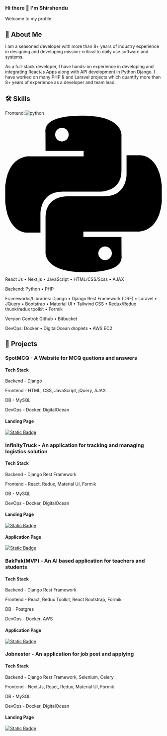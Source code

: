 
### Hi there 👋 I'm Shirshendu

Welcome to my profile.




## 🚀 About Me
I am a seasoned developer with more than 8+ years of industry experience in designing and developing mission-critical to daily use software and systems.

As a full-stack developer, I have hands-on experience in developing and integrating ReactJs Apps along with API development in Python Django. I have worked on many PHP & and Laravel projects which quantify more than 8+ years of experience as a developer and team lead.


## 🛠 Skills
Frontend:![python](https://github.com/shirshendughosh93/shirshendughosh93/assets/63910387/862a96bc-038b-4bd7-8495-95cc9da3a9eb)<svg role="img" viewBox="0 0 24 24" xmlns="http://www.w3.org/2000/svg"><title>Python</title><path d="M14.25.18l.9.2.73.26.59.3.45.32.34.34.25.34.16.33.1.3.04.26.02.2-.01.13V8.5l-.05.63-.13.55-.21.46-.26.38-.3.31-.33.25-.35.19-.35.14-.33.1-.3.07-.26.04-.21.02H8.77l-.69.05-.59.14-.5.22-.41.27-.33.32-.27.35-.2.36-.15.37-.1.35-.07.32-.04.27-.02.21v3.06H3.17l-.21-.03-.28-.07-.32-.12-.35-.18-.36-.26-.36-.36-.35-.46-.32-.59-.28-.73-.21-.88-.14-1.05-.05-1.23.06-1.22.16-1.04.24-.87.32-.71.36-.57.4-.44.42-.33.42-.24.4-.16.36-.1.32-.05.24-.01h.16l.06.01h8.16v-.83H6.18l-.01-2.75-.02-.37.05-.34.11-.31.17-.28.25-.26.31-.23.38-.2.44-.18.51-.15.58-.12.64-.1.71-.06.77-.04.84-.02 1.27.05zm-6.3 1.98l-.23.33-.08.41.08.41.23.34.33.22.41.09.41-.09.33-.22.23-.34.08-.41-.08-.41-.23-.33-.33-.22-.41-.09-.41.09zm13.09 3.95l.28.06.32.12.35.18.36.27.36.35.35.47.32.59.28.73.21.88.14 1.04.05 1.23-.06 1.23-.16 1.04-.24.86-.32.71-.36.57-.4.45-.42.33-.42.24-.4.16-.36.09-.32.05-.24.02-.16-.01h-8.22v.82h5.84l.01 2.76.02.36-.05.34-.11.31-.17.29-.25.25-.31.24-.38.2-.44.17-.51.15-.58.13-.64.09-.71.07-.77.04-.84.01-1.27-.04-1.07-.14-.9-.2-.73-.25-.59-.3-.45-.33-.34-.34-.25-.34-.16-.33-.1-.3-.04-.25-.02-.2.01-.13v-5.34l.05-.64.13-.54.21-.46.26-.38.3-.32.33-.24.35-.2.35-.14.33-.1.3-.06.26-.04.21-.02.13-.01h5.84l.69-.05.59-.14.5-.21.41-.28.33-.32.27-.35.2-.36.15-.36.1-.35.07-.32.04-.28.02-.21V6.07h2.09l.14.01zm-6.47 14.25l-.23.33-.08.41.08.41.23.33.33.23.41.08.41-.08.33-.23.23-.33.08-.41-.08-.41-.23-.33-.33-.23-.41-.08-.41.08z"/></svg>

 React Js
• Next.js
• JavaScript
• HTML/CSS/Scss
• AJAX

Backend:
Python
• PHP

Frameworks/Libraries:
Django
• Django Rest Framework (DRF)
• Laravel
• JQuery
• Bootstrap
• Material UI
• Tailwind CSS
• Redux/Redux thunk/redux toolkit
• Formik

Version Control:
Github
• Bitbucket

DevOps:
Docker
• DigitalOcean droplets
• AWS EC2
## 🔗 Projects
### SpotMCQ - A Website for MCQ quetions and answers
#### Tech Stack
Backend - Django

Frontend - HTML, CSS, JavaScript, jQuery, AJAX

DB - MySQL

DevOps - Docker, DigitalOcean
#### Landing Page
[![Static Badge](https://img.shields.io/badge/click%20here-blue)
](https://spotmcq.com/)



### InfinityTruck - An application for tracking and managing logistics solution 
#### Tech Stack
Backend - Django Rest Framework

Frontend - React, Redux, Material UI, Formik

DB - MySQL

DevOps - Docker, DigitalOcean
#### Landing Page
[![Static Badge](https://img.shields.io/badge/click%20here-blue)
](https://infinitytruck.in/)
#### Application Page
[![Static Badge](https://img.shields.io/badge/click%20here-blue)
](https://app.infinitytruck.in/)

### BakPak(MVP) - An AI based application for teachers and students
#### Tech Stack
Backend - Django Rest Framework

Frontend - React, Redux Toolkit, React Bootstrap, Formik

DB - Postgres

DevOps - Docker, AWS
#### Application Page
[![Static Badge](https://img.shields.io/badge/click%20here-blue)
](http://bakpak.ai/)

### Jobnester - An application for job post and applying
#### Tech Stack
Backend - Django Rest Framework, Selenium, Celery

Frontend - Next.Js, React, Redux, Material UI, Formik

DB - MySQL

DevOps - Docker, DigitalOcean
#### Landing Page
[![Static Badge](https://img.shields.io/badge/click%20here-blue)
](https://jobnester.com/)




